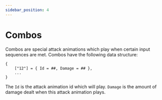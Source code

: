 ```yaml
---
sidebar_position: 4
---
```


# Combos

Combos are special attack animations which play when certain input sequences are met. Combos have the following data structure:

```
{
	["12"] = { Id = ##, Damage = ## },
    ...
}
```

The `Id` is the attack animation id which will play. `Damage` is the amount of damage dealt when this attack animation plays.


